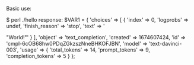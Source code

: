 Basic use:

$ perl ./hello
response:
$VAR1 = {
          'choices' => [
                         {
                           'index' => 0,
                           'logprobs' => undef,
                           'finish_reason' => 'stop',
                           'text' => '

"World!"'
                         }
                       ],
          'object' => 'text_completion',
          'created' => 1674607424,
          'id' => 'cmpl-6cOB68hw0PDqZGkzszNneBHKOFJBN',
          'model' => 'text-davinci-003',
          'usage' => {
                       'total_tokens' => 14,
                       'prompt_tokens' => 9,
                       'completion_tokens' => 5
                     }
        };

